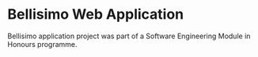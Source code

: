 # Bellisimo Web Application

Bellisimo application project was part of a Software Engineering Module in Honours programme.
